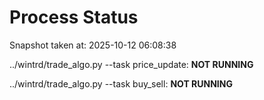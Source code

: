 # Process Status

Snapshot taken at: 2025-10-12 06:08:38

../wintrd/trade_algo.py --task price_update: **NOT RUNNING**

../wintrd/trade_algo.py --task buy_sell: **NOT RUNNING**

